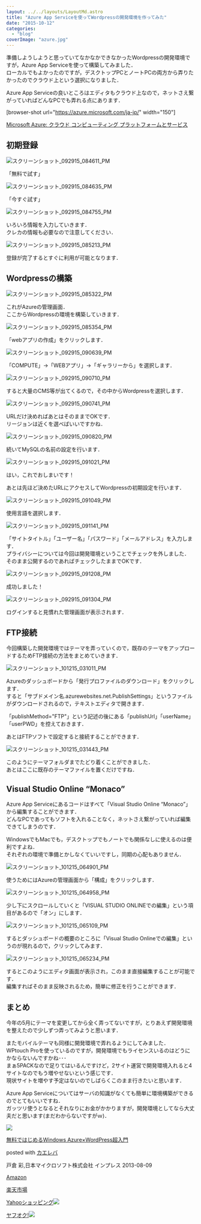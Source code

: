 ```yaml
---
layout: ../../layouts/LayoutMd.astro
title: "Azure App Serviceを使ってWordpressの開発環境を作ってみた"
date: "2015-10-12"
categories: 
  - "blog"
coverImage: "azure.jpg"
---
```


準備しようしようと思っていてなかなかできなかったWordpressの開発環境ですが，Azure App Serviceを使って構築してみました．  
ローカルでもよかったのですが，デスクトップPCとノートPCの両方から弄りたかったのでクラウド上という選択になりました．

Azure App Serviceの良いところはエディタもクラウド上なので，ネットさえ繋がっていればどんなPCでも弄れる点にあります．

\[browser-shot url="https://azure.microsoft.com/ja-jp/" width="150"\]

[Microsoft Azure: クラウド コンピューティング プラットフォームとサービス](https://azure.microsoft.com/ja-jp/)

## 初期登録

![スクリーンショット_092915_084611_PM](/archive/images/092915_084611_PM.jpg "スクリーンショット_092915_084611_PM")

「無料で試す」

![スクリーンショット_092915_084635_PM](/archive/images/092915_084635_PM.jpg "スクリーンショット_092915_084635_PM")

「今すぐ試す」

![スクリーンショット_092915_084755_PM](/archive/images/092915_084755_PM.jpg "スクリーンショット_092915_084755_PM")

いろいろ情報を入力していきます．  
クレカの情報も必要なので注意してください．

![スクリーンショット_092915_085213_PM](/archive/images/092915_085213_PM.jpg "スクリーンショット_092915_085213_PM")

登録が完了するとすぐに利用が可能となります．

## Wordpressの構築

![スクリーンショット_092915_085322_PM](/archive/images/092915_085322_PM.jpg "スクリーンショット_092915_085322_PM")

これがAzureの管理画面．  
ここからWordpressの環境を構築していきます．

![スクリーンショット_092915_085354_PM](/archive/images/092915_085354_PM.jpg "スクリーンショット_092915_085354_PM")

「webアプリの作成」をクリックします．

![スクリーンショット_092915_090639_PM](/archive/images/092915_090639_PM.jpg "スクリーンショット_092915_090639_PM")

「COMPUTE」→「WEBアプリ」→「ギャラリーから」を選択します．

![スクリーンショット_092915_090710_PM](/archive/images/092915_090710_PM.jpg "スクリーンショット_092915_090710_PM")

すると大量のCMS等が出てくるので，その中からWordpressを選択します．

![スクリーンショット_092915_090741_PM](/archive/images/092915_090741_PM.jpg "スクリーンショット_092915_090741_PM")

URLだけ決めればあとはそのままでOKです．  
リージョンは近くを選べばいいですかね．

![スクリーンショット_092915_090820_PM](/archive/images/092915_090820_PM.jpg "スクリーンショット_092915_090820_PM")

続いてMySQLの名前の設定を行います．

![スクリーンショット_092915_091021_PM](/archive/images/092915_091021_PM.jpg "スクリーンショット_092915_091021_PM")

はい，これでおしまいです！

あとは先ほど決めたURLにアクセスしてWordpressの初期設定を行います．

![スクリーンショット_092915_091049_PM](/archive/images/092915_091049_PM.jpg "スクリーンショット_092915_091049_PM")

使用言語を選択します．

![スクリーンショット_092915_091141_PM](/archive/images/092915_091141_PM.jpg "スクリーンショット_092915_091141_PM")

「サイトタイトル」「ユーザー名」「パスワード」「メールアドレス」を入力します．  
プライバシーについては今回は開発環境ということでチェックを外しました．  
そのまま公開するのであればチェックしたままでOKです．

![スクリーンショット_092915_091208_PM](/archive/images/092915_091208_PM.jpg "スクリーンショット_092915_091208_PM")

成功しました！

![スクリーンショット_092915_091304_PM](/archive/images/092915_091304_PM.jpg "スクリーンショット_092915_091304_PM")

ログインすると見慣れた管理画面が表示されます．

## FTP接続

今回構築した開発環境ではテーマを弄っていくので，既存のテーマをアップロードするためFTP接続の方法をまとめていきます．

![スクリーンショット_101215_031011_PM](/archive/images/101215_031011_PM.jpg "スクリーンショット_101215_031011_PM")

Azureのダッシュボードから「発行プロファイルのダウンロード」をクリックします．  
すると「サブドメイン名.azurewebsites.net.PublishSettings」というファイルがダウンロードされるので，テキストエディタで開きます．

「publishMethod="FTP"」という記述の後にある「publishUrl」「userName」「userPWD」を控えておきます．

あとはFTPソフトで設定すると接続することができます．

![スクリーンショット_101215_031443_PM](/archive/images/101215_031443_PM.jpg "スクリーンショット_101215_031443_PM")

このようにテーマフォルダまでたどり着くことができました．  
あとはここに既存のテーマファイルを置くだけですね．

## Visual Studio Online “Monaco”

Azure App Serviceにあるコードはすべて「Visual Studio Online “Monaco”」から編集することができます．  
どんなPCであってもソフトを入れることなく，ネットさえ繋がっていれば編集できてしまうのです．

WindowsでもMacでも，デスクトップでもノートでも関係なしに使えるのは便利ですよね．  
それぞれの環境で準備とかしなくていいですし，同期の心配もありません．

![スクリーンショット_101215_064901_PM](/archive/images/101215_064901_PM.jpg "スクリーンショット_101215_064901_PM")

使うためにはAzureの管理画面から「構成」をクリックします．

![スクリーンショット_101215_064958_PM](/archive/images/101215_064958_PM.jpg "スクリーンショット_101215_064958_PM")

少し下にスクロールしていくと「VISUAL STUDIO ONLINEでの編集」という項目があるので「オン」にします．

![スクリーンショット_101215_065109_PM](/archive/images/101215_065109_PM.jpg "スクリーンショット_101215_065109_PM")

するとダッシュボードの概要のところに「Visual Studio Onlineでの編集」というのが現れるので，クリックしてみます．

![スクリーンショット_101215_065234_PM](/archive/images/101215_065234_PM.jpg "スクリーンショット_101215_065234_PM")

するとこのようにエディタ画面が表示され，このまま直接編集することが可能です．  
編集すればそのまま反映されるため，簡単に修正を行うことができます．

## まとめ

今年の5月にテーマを変更してから全く弄ってないですが，とりあえず開発環境を整えたので少しずつ弄ってみようと思います．

またモバイルテーマも同様に開発環境で弄れるようにしてみました．  
WPtouch Proを使っているのですが，開発環境でもライセンスいるのはどうにかならないんですかね･･･  
まぁ5PACKなので足りてはいるんですけど，2サイト運営で開発環境入れると4サイトなのでもう増やせないという感じです．  
現状サイトを増やす予定はないのでしばらくこのまま行きたいと思います．

Azure App Serviceについてはサーバの知識がなくても簡単に環境構築ができるのでとてもいいですね．  
ガッツリ使うとなるとそれなりにお金がかかりますが，開発環境としてなら大丈夫だと思います(まだわからないですがｗ)．

[![](/archive/images/51u2oG4W4YL._SL160_.jpg)](https://www.amazon.co.jp/exec/obidos/ASIN/B00EJD6HSI/mizuka123-22/ref=nosim/)

[無料ではじめるWindows Azure×WordPress超入門](https://www.amazon.co.jp/exec/obidos/ASIN/B00EJD6HSI/mizuka123-22/ref=nosim/)

posted with [カエレバ](http://kaereba.com)

戸倉 彩,日本マイクロソフト株式会社 インプレス 2013-08-09

[Amazon](http://www.amazon.co.jp/gp/search?keywords=%96%B3%97%BF%82%C5%82%CD%82%B6%82%DF%82%E9Windows%20Azure%81~WordPress%92%B4%93%FC%96%E5&__mk_ja_JP=%83J%83%5E%83J%83i&tag=mizuka123-22)

[楽天市場](http://hb.afl.rakuten.co.jp/hgc/032b53ee.4b34c5ee.0f4a541e.f440145e/?pc=http%3A%2F%2Fsearch.rakuten.co.jp%2Fsearch%2Fmall%2F%25E7%2584%25A1%25E6%2596%2599%25E3%2581%25A7%25E3%2581%25AF%25E3%2581%2598%25E3%2582%2581%25E3%2582%258BWindows%2520Azure%25C3%2597WordPress%25E8%25B6%2585%25E5%2585%25A5%25E9%2596%2580%2F-%2Ff.1-p.1-s.1-sf.0-st.A-v.2%3Fx%3D0%26scid%3Daf_ich_link_urltxt%26m%3Dhttp%3A%2F%2Fm.rakuten.co.jp%2F)

[Yahooショッピング![](//ad.jp.ap.valuecommerce.com/servlet/gifbanner?sid=3066752&pid=881990642)](//ck.jp.ap.valuecommerce.com/servlet/referral?sid=3066752&pid=881990642&vc_url=http%3A%2F%2Fsearch.shopping.yahoo.co.jp%2Fsearch%3Fp%3D%25E7%2584%25A1%25E6%2596%2599%25E3%2581%25A7%25E3%2581%25AF%25E3%2581%2598%25E3%2582%2581%25E3%2582%258BWindows%2520Azure%25C3%2597WordPress%25E8%25B6%2585%25E5%2585%25A5%25E9%2596%2580)

[ヤフオク!![](//ad.jp.ap.valuecommerce.com/servlet/gifbanner?sid=3066752&pid=881990642)](//ck.jp.ap.valuecommerce.com/servlet/referral?sid=3066752&pid=881990642&vc_url=http%3A%2F%2Fauctions.search.yahoo.co.jp%2Fsearch%3Fvo%3D%26ve%3D%26auccat%3D0%26aucminprice%3D%26aucmaxprice%3D%26aucmin_bidorbuy_price%3D%26aucmax_bidorbuy_price%3D%26loc_cd%3D0%26abatch%3D0%26istatus%3D0%26filtered%3D1%26ei%3DUTF-8%26tab_ex%3Dcommerce%26va%3D%25E7%2584%25A1%25E6%2596%2599%25E3%2581%25A7%25E3%2581%25AF%25E3%2581%2598%25E3%2582%2581%25E3%2582%258BWindows%2520Azure%25C3%2597WordPress%25E8%25B6%2585%25E5%2585%25A5%25E9%2596%2580)
